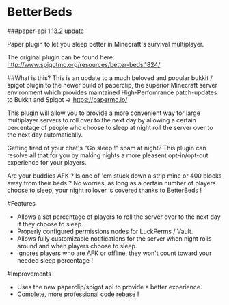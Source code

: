 BetterBeds
==========
###paper-api 1.13.2 update


Paper plugin to let you sleep better in Minecraft's survival multiplayer.

The original plugin can be found here:
http://www.spigotmc.org/resources/better-beds.1824/

##What is this?
This is an update to a much beloved and popular bukkit / spigot plugin to the newer build of paperclip, the superior Minecraft server environment which provides maintained High-Perfomrance patch-updates to Bukkit and Spigot -> https://papermc.io/

This plugin will allow you to provide a more convenient way for large multiplayer servers to roll over to the next day.by allowing  a certain percentage of people who choose to sleep at night roll the server over to the next day automatically.

Getting tired of your chat's "Go sleep !" spam at night?  This plugin can resolve all that for you by making nights a more pleasent opt-in/opt-out experience for your players.

Are your buddies AFK ?  Is one of 'em stuck down a strip mine or 400 blocks away from their beds ?  No worries, as long as a certain number of players choose to sleep, your night rollover is covered thanks to BetterBeds !

#Features
- Allows a set percentage of players to roll the server over to the next day if they choose to sleep.
- Properly configured permissions nodes for LuckPerms / Vault.
- Allows fully customizable notifications for the server when night rolls around and when players choose to sleep.
- Ignores players who are AFK or offline, they won't count toward your needed sleep percentage !

#Improvements
- Uses the new paperclip/spigot api to provide a better experience.
- Complete, more professional code rebase !
